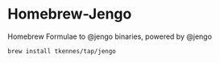 # Homebrew-Jengo
Homebrew Formulae to @jengo binaries, powered by @jengo

```sh
brew install tkennes/tap/jengo
```
